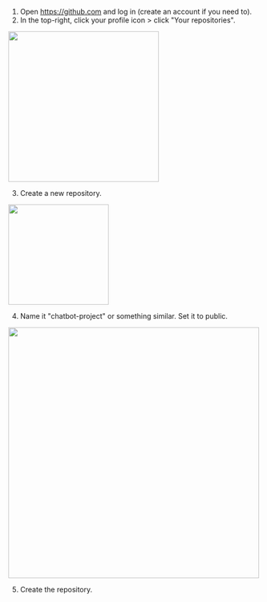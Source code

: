1. Open https://github.com and log in (create an account if you need to).
2. In the top-right, click your profile icon > click "Your repositories".

<img width="300px" src="https://github.com/user-attachments/assets/42c02051-82b4-444b-8438-d66652f6ae49" />

3. Create a new repository.

<img width="200px" src="https://github.com/user-attachments/assets/7b77a55f-d0cf-40a1-b4d7-247476dfa3c2" />

4. Name it "chatbot-project" or something similar. Set it to public.

<img width="500px" src="https://github.com/user-attachments/assets/a8a134c8-a4da-48ae-8a89-44c86201ee47" />

5. Create the repository.